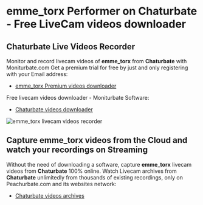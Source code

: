 # emme_torx Performer on Chaturbate - Free LiveCam videos downloader

## Chaturbate Live Videos Recorder

Monitor and record livecam videos of **emme_torx** from **Chaturbate** with Moniturbate.com
Get a premium trial for free by just and only registering with your Email address:
* [emme_torx Premium videos downloader](https://moniturbate.com/request-demo-licence-key.html)

Free livecam videos downloader - Moniturbate Software:
* [Chaturbate videos downloader](https://moniturbate.com/moniturbate-download-software.html)

![emme_torx livecam videos recorder](https://peachurnet.com/templates/moniturbate-software.png)


## Capture emme_torx videos from the Cloud and watch your recordings on Streaming

Without the need of downloading a software, capture **emme_torx** livecam videos from **Chaturbate** 100% online.
Watch Livecam archives from **Chaturbate** unlimitedly from thousands of existing recordings, only on Peachurbate.com and its websites network:
* [Chaturbate videos archives](https://peachurnet.com/)